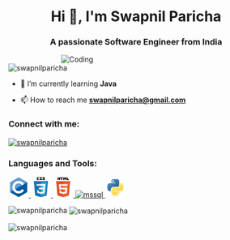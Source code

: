 <h1 align="center">Hi 👋, I'm Swapnil Paricha</h1>
<h3 align="center">A passionate Software Engineer from India</h3>
<img align="right" alt="Coding" width="400" src="https://user-images.githubusercontent.com/55389276/140866485-8fb1c876-9a8f-4d6a-98dc-08c4981eaf70.gif">

<p align="left"> <img src="https://komarev.com/ghpvc/?username=swapnilparicha&label=Profile%20views&color=0e75b6&style=flat" alt="swapnilparicha" /> </p>

- 🌱 I’m currently learning **Java**

- 📫 How to reach me **swapnilparicha@gmail.com**

<h3 align="left">Connect with me:</h3>
<p align="left">
<a href="www.linkedin.com/in/swapnil-paricha-87677b24b" target="blank"><img align="center" src="https://raw.githubusercontent.com/rahuldkjain/github-profile-readme-generator/master/src/images/icons/Social/linked-in-alt.svg" alt="swapnilparicha" height="30" width="40" /></a>
</p>

<h3 align="left">Languages and Tools:</h3>
<p align="left"> <a href="https://www.cprogramming.com/" target="_blank" rel="noreferrer"> <img src="https://raw.githubusercontent.com/devicons/devicon/master/icons/c/c-original.svg" alt="c" width="40" height="40"/> </a> <a href="https://www.w3schools.com/css/" target="_blank" rel="noreferrer"> <img src="https://raw.githubusercontent.com/devicons/devicon/master/icons/css3/css3-original-wordmark.svg" alt="css3" width="40" height="40"/> </a> <a href="https://www.w3.org/html/" target="_blank" rel="noreferrer"> <img src="https://raw.githubusercontent.com/devicons/devicon/master/icons/html5/html5-original-wordmark.svg" alt="html5" width="40" height="40"/> </a> <a href="https://www.microsoft.com/en-us/sql-server" target="_blank" rel="noreferrer"> <img src="https://www.svgrepo.com/show/303229/microsoft-sql-server-logo.svg" alt="mssql" width="40" height="40"/> </a> <a href="https://www.python.org" target="_blank" rel="noreferrer"> <img src="https://raw.githubusercontent.com/devicons/devicon/master/icons/python/python-original.svg" alt="python" width="40" height="40"/> </a> </p>

<p><img align="left" src="https://github-readme-stats.vercel.app/api/top-langs?username=swapnilparicha&show_icons=true&locale=en&layout=compact" alt="swapnilparicha" /></p>

<p>&nbsp;<img align="center" src="https://github-readme-stats.vercel.app/api?username=swapnilparicha&show_icons=true&locale=en" alt="swapnilparicha" /></p>

<p><img align="center" src="https://github-readme-streak-stats.herokuapp.com/?user=swapnilparicha&" alt="swapnilparicha" /></p>
